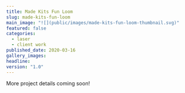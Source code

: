 ```yaml
---
title: Made Kits Fun Loom
slug: made-kits-fun-loom
main_image: "![](public/images/made-kits-fun-loom-thumbnail.svg)"
featured: false
categories:
  - laser
  - client work
published_date: 2020-03-16
gallery_images: 
headline: 
version: "1.0"
---
```


More project details coming soon!